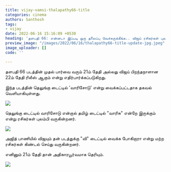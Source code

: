 ```yaml
---
title: vijay-vamsi-thalapathy66-title
categories: cinema
authors: Santhosh
tags:
- vijay
date: 2022-06-16 15:16:09 +0530
heading: 'தளபதி 66: என்னடா இப்படி ஒரு தலைப்பு வெச்சுருக்கீங்க.. விஜய் ரசிகர்கள் புலம்பல்..!'
preview_image: "/images/2022/06/16/thalapathy66-title-update-jpg.jpeg"
image_uploader: []
code: ''

---
```

தளபதி 66 படத்தின் முதல் பார்வை வரும் 21ம் தேதி அல்லது விஜய் பிறந்தநாளான 22ம் தேதி ரிலீஸ் ஆகும் என்று எதிர்பார்க்கப்படுகிறது.

இந்த படத்தின் தெலுங்கு டைட்டில் 'வாரிசோடு' என்று வைக்கப்பட்டதாக தகவல் வெளியாகியுள்ளது.

![](/images/2022/06/16/vijay-samsi-3-webp.jpeg)

தெலுங்கு டைட்டில் வாரிசோடு என்றால் தமிழ் டைட்டில் "வாரிசு" என்றே இருக்கும் என்று ரசிகர்கள் புலம்பி வருகின்றனர்.

![](/images/2022/06/16/vijay-vamsi-1-jpg.jpeg)

அஜித் பாணியில் விஜயும் தன் படத்துக்கு "வி" டைட்டில் வைக்க போகிறாரா என்று மற்ற ரசிகர்கள் கிண்டல் செய்து வருகின்றனர்.

எனினும் 21ம் தேதி தான் அதிகாரபூர்வமாக தெரியும்.

![](/images/2022/06/16/vijay-vamsi-2.jpeg)
